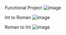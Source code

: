 
Functional Project
![image](https://github.com/user-attachments/assets/b4caa529-e07c-484b-afad-f82fa80bd3a9)

Int to Roman 
![image](https://github.com/user-attachments/assets/b8eed175-423a-4d23-952b-dda5d0b57d16)

Roman to Int
![image](https://github.com/user-attachments/assets/efd63ba0-7ad8-4bcb-9d1e-52174e082e11)
